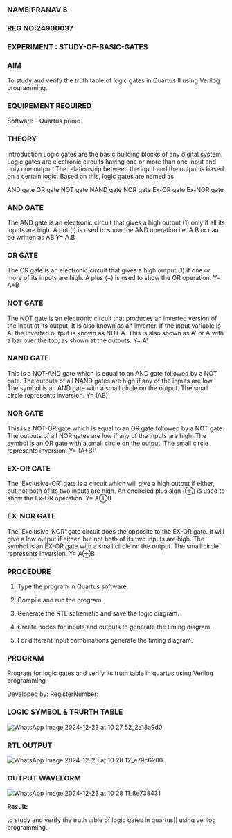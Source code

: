 ### NAME:PRANAV S
### REG NO:24900037
### EXPERIMENT : STUDY-OF-BASIC-GATES


### AIM

To study and verify the truth table of logic gates in Quartus II using Verilog programming.

### EQUIPEMENT REQUIRED
Software – Quartus prime 

### THEORY

Introduction Logic gates are the basic building blocks of any digital system. Logic gates are electronic circuits having one or more than one input and only one output. The relationship between the input and the output is based on a certain logic. Based on this, logic gates are named as

AND gate OR gate NOT gate NAND gate NOR gate Ex-OR gate Ex-NOR gate

### AND GATE

The AND gate is an electronic circuit that gives a high output (1) only if all its inputs are high. A dot (.) is used to show the AND operation i.e. A.B or can be written as AB
Y= A.B

### OR GATE

The OR gate is an electronic circuit that gives a high output (1) if one or more of its inputs are high. A plus (+) is used to show the OR operation.
Y= A+B

### NOT GATE

The NOT gate is an electronic circuit that produces an inverted version of the input at its output. It is also known as an inverter. If the input variable is A, the inverted output is known as NOT A. This is also shown as A' or A with a bar over the top, as shown at the outputs.
Y= A'

### NAND GATE

This is a NOT-AND gate which is equal to an AND gate followed by a NOT gate. The outputs of all NAND gates are high if any of the inputs are low. The symbol is an AND gate with a small circle on the output. The small circle represents inversion.
Y= (AB)’
### NOR GATE

This is a NOT-OR gate which is equal to an OR gate followed by a NOT gate. The outputs of all NOR gates are low if any of the inputs are high. The symbol is an OR gate with a small circle on the output. The small circle represents inversion.
Y= (A+B)’

### EX-OR GATE

The 'Exclusive-OR' gate is a circuit which will give a high output if either, but not both of its two inputs are high. An encircled plus sign (⊕) is used to show the Ex-OR operation.
Y= A⊕B

### EX-NOR GATE

The 'Exclusive-NOR' gate circuit does the opposite to the EX-OR gate. It will give a low output if either, but not both of its two inputs are high. The symbol is an EX-OR gate with a small circle on the output. The small circle represents inversion.
Y= A⊕B

### PROCEDURE

1.	Type the program in Quartus software.

2.	Compile and run the program.

3.	Generate the RTL schematic and save the logic diagram.

4.	Create nodes for inputs and outputs to generate the timing diagram.

5.	For different input combinations generate the timing diagram.


### PROGRAM

Program for logic gates and verify its truth table in quartus using Verilog programming

 Developed by: RegisterNumber: 
 
### LOGIC SYMBOL & TRURTH TABLE
![WhatsApp Image 2024-12-23 at 10 27 52_2a13a9d0](https://github.com/user-attachments/assets/18faeb59-8d04-4446-9dcc-2acfa7c9cb15)


### RTL OUTPUT
![WhatsApp Image 2024-12-23 at 10 28 12_e79c6200](https://github.com/user-attachments/assets/38752b14-b90f-4e20-ab89-90490058b274)


### OUTPUT WAVEFORM
![WhatsApp Image 2024-12-23 at 10 28 11_8e738431](https://github.com/user-attachments/assets/d29f9807-b359-44ec-9837-bd8058cdbe1c)




**Result:**

to study and verify the truth table of logic gates in quartus|| using verilog programming.


